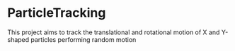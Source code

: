 # ParticleTracking
This project aims to track the translational and rotational motion of X and Y-shaped particles performing random motion

